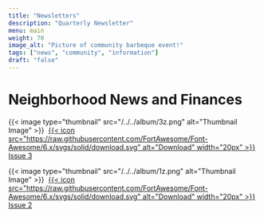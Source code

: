 ```yaml
---
title: "Newsletters"
description: "Quarterly Newsletter"
menu: main
weight: 70
image_alt: "Picture of community barbeque event!"
tags: ["news", "community", "information"]
draft: "false"
---
```


# Neighborhood News and Finances


{{< image type="thumbnail" src="/../../album/3z.png" alt="Thumbnail Image" >}}&nbsp;
[{{< icon src="https://raw.githubusercontent.com/FortAwesome/Font-Awesome/6.x/svgs/solid/download.svg" alt="Download" width="20px" >}} Issue 3](/images/NN#1.pdf)

{{< image type="thumbnail" src="/../../album/1z.png" alt="Thumbnail Image" >}}&nbsp;
[{{< icon src="https://raw.githubusercontent.com/FortAwesome/Font-Awesome/6.x/svgs/solid/download.svg" alt="Download" width="20px" >}} Issue 2](/../../album/1z.png)